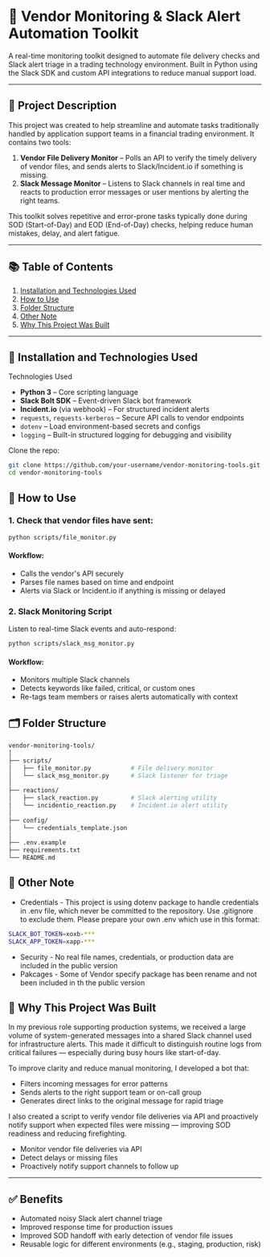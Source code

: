 # 🔔 Vendor Monitoring & Slack Alert Automation Toolkit

A real-time monitoring toolkit designed to automate file delivery checks and Slack alert triage in a trading technology environment. Built in Python using the Slack SDK and custom API integrations to reduce manual support load.

---

## 📘 Project Description

This project was created to help streamline and automate tasks traditionally handled by application support teams in a financial trading environment. It contains two tools:

1. **Vendor File Delivery Monitor** – Polls an API to verify the timely delivery of vendor files, and sends alerts to Slack/Incident.io if something is missing.
2. **Slack Message Monitor** – Listens to Slack channels in real time and reacts to production error messages or user mentions by alerting the right teams.

This toolkit solves repetitive and error-prone tasks typically done during SOD (Start-of-Day) and EOD (End-of-Day) checks, helping reduce human mistakes, delay, and alert fatigue.


---

## 📚 Table of Contents

1. [Installation and Technologies Used](#installation-and-technologies-used)
2. [How to Use](#how-to-use)
3. [Folder Structure](#folder-structure)
4. [Other Note](#other-note)
5. [Why This Project Was Built](#why-this-project-was-built)

---

## 🧰 Installation and Technologies Used

Technologies Used
- **Python 3** – Core scripting language
- **Slack Bolt SDK** – Event-driven Slack bot framework
- **Incident.io** (via webhook) – For structured incident alerts
- `requests`, `requests-kerberos` – Secure API calls to vendor endpoints
- `dotenv` – Load environment-based secrets and configs
- `logging` – Built-in structured logging for debugging and visibility

Clone the repo:
   ```bash
   git clone https://github.com/your-username/vendor-monitoring-tools.git
   cd vendor-monitoring-tools
   ```


## 🚀 How to Use

### 1. Check that vendor files have sent:
```bash
python scripts/file_monitor.py
```
#### Workflow:

- Calls the vendor's API securely
- Parses file names based on time and endpoint
- Alerts via Slack or Incident.io if anything is missing or delayed

### 2. Slack Monitoring Script
Listen to real-time Slack events and auto-respond:
```bash
python scripts/slack_msg_monitor.py
```
#### Workflow:

- Monitors multiple Slack channels
- Detects keywords like failed, critical, or custom ones
- Re-tags team members or raises alerts automatically with context

## 🗂 Folder Structure

```bash
vendor-monitoring-tools/
│
├── scripts/
│   ├── file_monitor.py           # File delivery monitor
│   └── slack_msg_monitor.py      # Slack listener for triage
│
├── reactions/
│   ├── slack_reaction.py         # Slack alerting utility
│   └── incidentio_reaction.py    # Incident.io alert utility
│
├── config/
│   └── credentials_template.json
│
├── .env.example
├── requirements.txt
└── README.md
```
## 🔐 Other Note
- Credentials - This project is using dotenv package to handle credentials in .env file, which never be committed to the repository. Use .gitignore to exclude them. Please prepare your own .env which use in this format:
```bash
SLACK_BOT_TOKEN=xoxb-***
SLACK_APP_TOKEN=xapp-***
```
- Security - No real file names, credentials, or production data are included in the public version
- Pakcages - Some of Vendor specify package has been rename and not been included in th the public version

## 🧠 Why This Project Was Built

In my previous role supporting production systems, we received a large volume of system-generated messages into a shared Slack channel used for infrastructure alerts. This made it difficult to distinguish routine logs from critical failures — especially during busy hours like start-of-day.

To improve clarity and reduce manual monitoring, I developed a bot that:

- Filters incoming messages for error patterns
- Sends alerts to the right support team or on-call group
- Generates direct links to the original message for rapid triage

I also created a script to verify vendor file deliveries via API and proactively notify support when expected files were missing — improving SOD readiness and reducing firefighting.

   - Monitor vendor file deliveries via API
   - Detect delays or missing files
   - Proactively notify support channels to follow up

---

## ✅ Benefits

- Automated noisy Slack alert channel triage
- Improved response time for production issues
- Improved SOD handoff with early detection of vendor file issues  
- Reusable logic for different environments (e.g., staging, production, risk)
